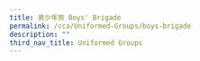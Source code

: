 ```yaml
---
title: 男少年旅 Boys' Brigade
permalink: /cca/Uniformed-Groups/boys-brigade
description: ""
third_nav_title: Uniformed Groups
---
```

